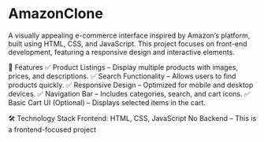 # AmazonClone
A visually appealing e-commerce interface inspired by Amazon’s platform, built using HTML, CSS, and JavaScript. This project focuses on front-end development, featuring a responsive design and interactive elements.

🚀 Features
✅ Product Listings – Display multiple products with images, prices, and descriptions.
✅ Search Functionality – Allows users to find products quickly.
✅ Responsive Design – Optimized for mobile and desktop devices.
✅ Navigation Bar – Includes categories, search, and cart icons.
✅ Basic Cart UI (Optional) – Displays selected items in the cart.

🛠️ Technology Stack
Frontend: HTML, CSS, JavaScript
No Backend – This is a frontend-focused project
